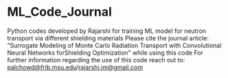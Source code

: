 # ML_Code_Journal
Python codes developed by Rajarshi for training ML model for neutron transport via different shielding materials
Please cite the journal article: "Surrogate Modeling of Monte Carlo Radiation Transport with Convolutional Neural Networks forShielding Optimization" while using this code
For further information regarding the use of this code reach out to: palchowd@frib.msu.edu/rajarshi.jm@gmail.com
